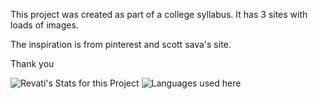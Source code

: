 This project was created as part of a college syllabus. It has 3 sites with loads of images. 

The inspiration is from pinterest and scott sava's site.

Thank you

![Revati's Stats for this Project](https://github-readme-stats.vercel.app/api?username=revati-n&show_icons=true&theme=neon)
![Languages used here](https://github-readme-stats.vercel.app/api/top-langs/?username=revati-n&layout=compact&langs_count=6&theme=neon)

